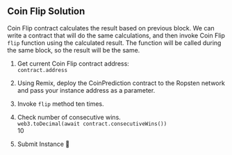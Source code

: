 ## Coin Flip Solution

Coin Flip contract calculates the result based on previous block. We can write a contract that will do the same calculations, and then invoke Coin Flip `flip` function using the calculated result. The function will be called during the same block, so the result will be the same.  

1. Get current Coin Flip contract address:  
`contract.address`

2. Using Remix, deploy the CoinPrediction contract to the Ropsten network and pass your instance address as a parameter.  

3. Invoke `flip` method ten times.  

4. Check number of consecutive wins.  
`web3.toDecimal(await contract.consecutiveWins())`  
10

5. Submit Instance 🎉
